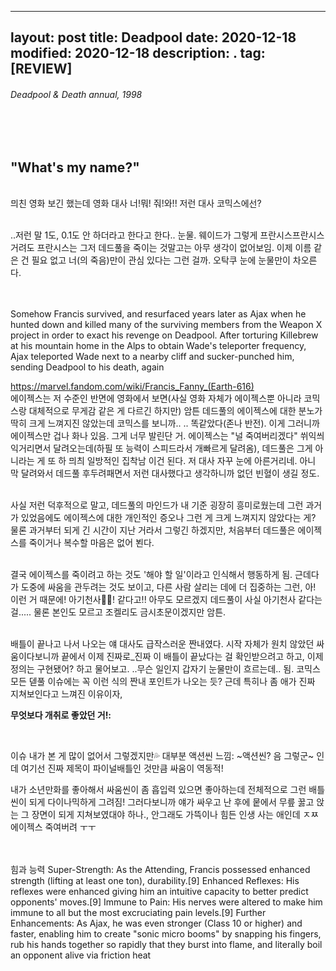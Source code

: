 
---
layout: post
title: Deadpool
date: 2020-12-18
modified: 2020-12-18
description: .
tag: [REVIEW]
---

###### Deadpool & Death annual, 1998

<br/><br/>
## "What's my name?"

<br/>믜친 영화 보긴 했는데 영화 대사 너!뭐! 줘!와!! 저런 대사 코믹스에선? 

<br/>..저런 말 1도, 0.1도 안 하더라고 한다고 한다.. 눈물. 웨이드가 그렇게 프란시스프란시스 거려도 프란시스는 그저 데드풀을 죽이는 것말고는 아무 생각이 없어보임. 이제 이름 같은 건 필요 없고 너(의 죽음)만이 관심 있다는 그런 걸까. 오탁쿠 눈에 눈물만이 차오른다.  

<br/><br/>
Somehow Francis survived, and resurfaced years later as Ajax when he hunted down and killed many of the surviving members from the Weapon X project in order to exact his revenge on Deadpool. After torturing Killebrew at his mountain home in the Alps to obtain Wade's teleporter frequency, Ajax teleported Wade next to a nearby cliff and sucker-punched him, sending Deadpool to his death, again

https://marvel.fandom.com/wiki/Francis_Fanny_(Earth-616)
<br/>
에이젝스는 저 수준인 반면에 영화에서 보면(사실 영화 자체가 에이젝스뿐 아니라 코믹스랑 대체적으로 무게감 같은 게 다르긴 하지만) 암튼 데드풀의 에이젝스에 대한 분노가 딱히 크게 느껴지진 않았는데 코믹스를 보니까.. .. 똑같았다(존나 반전). 이게 그러니까 에이젝스만 겁나 화나 있음. 그게 너무 발린단 거. 에이젝스는 "널 죽여버리겠다" 쒸익씌익거리면서 달려오는데(하필 또 능력이 스피드라서 개빠르게 달려옴), 데드풀은 그게 아니라는 게 또 하 믜츼 일방적인 집착남 이건 된다. 저 대사 자꾸 눈에 아른거리네. 아니 막 달려와서 데드풀 후두려패면서 저런 대사했다고 생각하니까 없던 빈혈이 생길 정도.

<br/>사실 저런 덕후적으로 말고, 
데드풀의 마인드가 내 기준 굉장히 흥미로웠는데 
그런 과거가 있었음에도 에이젝스에 대한 개인적인 증오나 
그런 게 크게 느껴지지 않았다는 게? 
물론 과거부터 되게 긴 시간이 지난 거라서 그렇긴 하겠지만, 
처음부터 데드풀은 에이젝스를 죽이거나 복수할 마음은 없어 뵌다. 

<br/>결국 에이젝스를 죽이려고 하는 것도 '해야 할 일'이라고 
인식해서 행동하게 됨. 근데다가 도중에 싸움을 관두려는 것도 보이고, 
다른 사람 살리는 데에 더 집중하는 그런, 아! 이런 거 때문에! 
아기천사👶🏻! 같다고!! 
아무도 모르겠지 데드풀이 사실 아기천사 같다는 걸..... 
물론 본인도 모르고 조켈리도 금시초문이겠지만 암튼. 


<br/>배틀이 끝나고 나서 나오는 얘 대사도 급작스러운 짠내였다. 
시작 자체가 원치 않았던 싸움이다보니까 끝에서 
이제 진짜로_진짜 이 배틀이 끝났다는 걸 확인받으려고 하고, 
이제 정의는 구현됐어? 하고 물어보고. 
..무슨 일인지 갑자기 눈물만이 흐르는데.. 됨. 
코믹스 모든 덷풀 이슈에는 꼭
 이런 식의 짠내 포인트가 나오는 듯? 
근데 특히나 좀 애가 진짜 지쳐보인다고
느껴진 이유이자, 

**무엇보다 개취로 좋았던 거!:**


<br/>



이슈 내가 본 게 많이 없어서 그렇겠지만💦 대부분 액션씬 느낌:
~액션씬? 음 그렇군~ 인데 여기선 진짜 제목이 파이널배틀인 것만큼 싸움이 역동적!

내가 소년만화를 좋아해서 싸움씬이 좀 흡입력 있으면 좋아하는데
전체적으로 그런 배틀씬이 되게 다이나믹하게 그려짐!
그러다보니까 얘가 싸우고 난 후에 뭍에서 무릎 꿇고 앉는 
그 장면이 되게
지쳐보였대야 하나., 안그래도 가뜩이나 힘든 인생 사는 애인데 ㅈㅉ 에이젝스 죽여버려 ㅜㅜ

<br/><br/>힘과 능력
Super-Strength: As the Attending, Francis possessed enhanced strength (lifting at least one ton), durability.[9]
Enhanced Reflexes: His reflexes were enhanced giving him an intuitive capacity to better predict opponents' moves.[9]
Immune to Pain: His nerves were altered to make him immune to all but the most excruciating pain levels.[9]
Further Enhancements: As Ajax, he was even stronger (Class 10 or higher) and faster, enabling him to create "sonic micro booms" by snapping his fingers, rub his hands together so rapidly that they burst into flame, and literally boil an opponent alive via friction heat  



